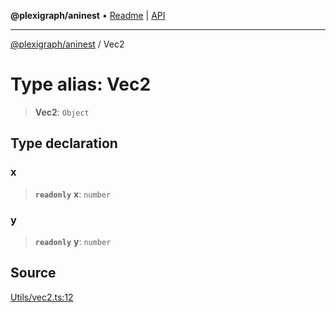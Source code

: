 **@plexigraph/aninest** • [Readme](../README.md) \| [API](../globals.md)

***

[@plexigraph/aninest](../README.md) / Vec2

# Type alias: Vec2

> **Vec2**: `Object`

## Type declaration

### x

> **`readonly`** **x**: `number`

### y

> **`readonly`** **y**: `number`

## Source

[Utils/vec2.ts:12](https://github.com/plexigraph/aninest/blob/b607a0c/src/Utils/vec2.ts#L12)
